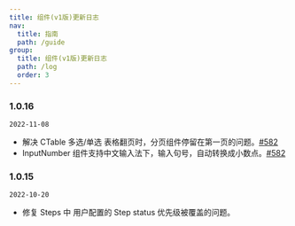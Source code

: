 ```yaml
---
title: 组件(v1版)更新日志
nav:
  title: 指南
  path: /guide
group:
  title: 组件(v1版)更新日志
  path: /log
  order: 3
---
```


### 1.0.16

`2022-11-08`

- 解决 CTable 多选/单选 表格翻页时，分页组件停留在第一页的问题。[#582](https://github.com/ShuyunFF2E/cloud-react/pull/582)
- InputNumber 组件支持中文输入法下，输入句号，自动转换成小数点。[#582](https://github.com/ShuyunFF2E/cloud-react/pull/582)

### 1.0.15

`2022-10-20`
- 修复 Steps 中 用户配置的 Step status 优先级被覆盖的问题。

